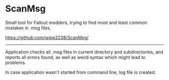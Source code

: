 ScanMsg
=======

Small tool for Fallout modders, trying to find most and least common mistakes in .msg files.

https://github.com/wipe2238/ScanMsg/

--------

Application checks all .msg files in current directory and subdirectories, and reports all errors found,
as well as weird syntax which might lead to problems.

In case application wasn't started from command line, log file is created.
